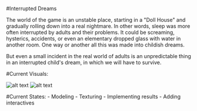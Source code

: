 #Interrupted Dreams

The world of the game is an unstable place, starting in a "Doll House" and gradually rolling down into a real nightmare. In other words, sleep was more often interrupted by adults and their problems. It could be screaming, hysterics, accidents, or even an elementary dropped glass with water in another room. One way or another all this was made into childish dreams.

But even a small incident in the real world of adults is an unpredictable thing in an interrupted child's dream, in which we will have to survive.

#Current Visuals:

![alt text](Screenshots/pre_alpha_0.1.png "Demo room camera set")
![alt text](Screenshots/pre_alpha_0.1.png "Demo room camera set (corners)")

#Current States:
	- Modeling
	- Texturing
	- Implementing results
	- Adding interactives  
